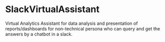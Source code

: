 # SlackVirtualAssistant

Virtual Analytics Assistant for data analysis and presentation of reports/dashboards for non-technical persona who can query and get the answers by a chatbot in a slack.
